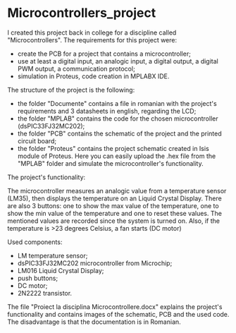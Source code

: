 # Microcontrollers_project
I created this project back in college for a discipline called "Microcontrollers". The requirements for this project were:
- create the PCB for a project that contains a microcontroller;
- use at least a digital input, an analogic input, a digital output, a digital PWM output, a communication protocol;
- simulation in Proteus, code creation in MPLABX IDE.

The structure of the project is the following:
- the folder "Documente" contains a file in romanian with the project's requirements and 3 datasheets in english, regarding the LCD;
- the folder "MPLAB" contains the code for the chosen microcontroller (dsPIC33FJ32MC202);
- the folder "PCB" contains the schematic of the project and the printed circuit board;
- the folder "Proteus" contains the project schematic created in Isis module of Proteus. Here you can easily upload the .hex file from the "MPLAB" folder and simulate the microcontroller's functionality.

The project's functionality:

The microcontroller measures an analogic value from a temperature sensor (LM35), then displays the temperature on an Liquid Crystal Display. There are also 3 buttons: one to show the max value of the temperature, one to show the min value of the temperature and one to reset these values. The mentioned values are recorded since the system is turned on. Also, if the temperature is >23 degrees Celsius, a fan starts (DC motor)

Used components:
- LM temperature sensor;
- dsPIC33FJ32MC202 microcontroller from Microchip;
- LM016 Liquid Crystal Display;
- push buttons;
- DC motor;
- 2N2222 transistor.

The file "Proiect la disciplina Microcontrollere.docx" explains the project's functionality and contains images of the schematic, PCB and the used code. The disadvantage is that the documentation is in Romanian. 
